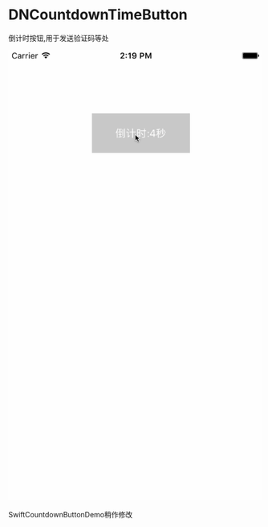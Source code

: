 # DNCountdownTimeButton
倒计时按钮,用于发送验证码等处


![image](https://github.com/xiaoxionglaoshi/DNCountdownTimeButton/blob/master/time.gif?raw=true)

SwiftCountdownButtonDemo稍作修改
